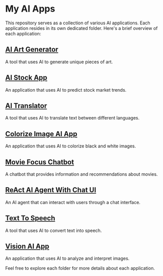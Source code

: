 # My AI Apps

This repository serves as a collection of various AI applications. Each application resides in its own dedicated folder. Here's a brief overview of each application:

## [AI Art Generator](./AI%20Art%20Generator)
A tool that uses AI to generate unique pieces of art.

## [AI Stock App](./AI%20Stock%20App)
An application that uses AI to predict stock market trends.

## [AI Translator](./AI%20Translator)
A tool that uses AI to translate text between different languages.

## [Colorize Image AI App](./Colorize%20Image%20AI%20App)
An application that uses AI to colorize black and white images.

## [Movie Focus Chatbot](./Movie%20Focus%20Chatbot/crkWLLSd)
A chatbot that provides information and recommendations about movies.

## [ReAct AI Agent With Chat UI](./ReAct%20AI%20Agent%20With%20Chat%20UI)
An AI agent that can interact with users through a chat interface.

## [Text To Speech](./Text%20To%20Speech)
A tool that uses AI to convert text into speech.

## [Vision AI App](./Vision%20AI%20App)
An application that uses AI to analyze and interpret images.

Feel free to explore each folder for more details about each application.

<br>
